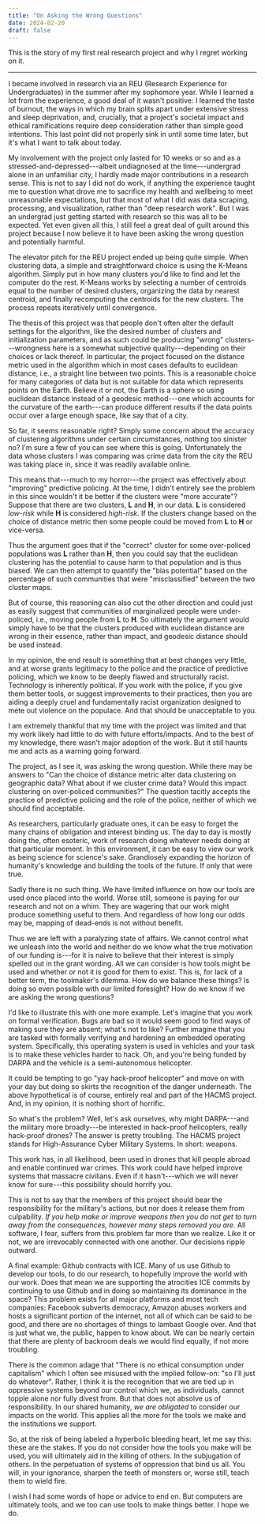 ```yaml
---
title: "On Asking the Wrong Questions"
date: 2024-02-20
draft: false
---
```


This is the story of my first real research project and why I regret working on
it.
<!-- more -->

---
I became involved in research via an REU (Research Experience for
Undergraduates) in the summer after my sophomore year. While I learned a lot
from the experience, a good deal of it wasn't positive: I learned the taste of
burnout, the ways in which my brain splits apart under extensive stress and
sleep deprivation, and, crucially, that a project's societal impact and ethical
ramifications require deep consideration rather than simple good intentions.
This last point did not properly sink in until some time later, but it's what I
want to talk about today.

My involvement with the project only lasted for 10 weeks or so and as a
stressed-and-depressed---albeit undiagnosed at the time---undergrad alone in an
unfamiliar city, I hardly made major contributions in a research sense. This is
not to say I did not do work, if anything the experience taught me to question
what drove me to sacrifice my health and wellbeing to meet unreasonable
expectations, but that most of what I did was data scraping, processing, and
visualization, rather than "deep research work". But I was an undergrad just
getting started with research so this was all to be expected. Yet even given all
this, I still feel a great deal of guilt around this project because I now
believe it to have been asking the wrong question and potentially harmful.

The elevator pitch for the REU project ended up being quite simple. When
clustering data, a simple and straightforward choice is using the K-Means
algorithm. Simply put in how many clusters you'd like to find and let the
computer do the rest. K-Means works by selecting a number of centroids equal to
the number of desired clusters, organizing the data by nearest centroid, and
finally recomputing the centroids for the new clusters. The process repeats
iteratively until convergence.

The thesis of this project was that people don't often alter the default
settings for the algorithm, like the desired number of clusters and
initialization parameters, and as such could be producing "wrong"
clusters---wrongness here is a somewhat subjective quality---depending on their
choices or lack thereof. In particular, the project focused on the distance
metric used in the algorithm which in most cases defaults to euclidean distance,
i.e., a straight line between two points. This is a reasonable choice for many
categories of data but is not suitable for data which represents points on the
Earth. Believe it or not, the Earth is a sphere so using euclidean distance
instead of a geodesic method---one which accounts for the curvature of the
earth---can produce different results if the data points occur over a large
enough space, like say that of a city.

So far, it seems reasonable right? Simply some concern about the accuracy of
clustering algorithms under certain circumstances, nothing too sinister no? I'm
sure a few of you can see where this is going. Unfortunately the data whose
clusters I was comparing was crime data from the city the REU was taking place
in, since it was readily available online.

This means that---much to my horror---the project was effectively about
"improving" predictive policing. At the time, I didn't entirely see the problem
in this since wouldn't it be better if the clusters were "more accurate"?
Suppose that there are two clusters, **L** and **H**, in our data. **L** is considered
*low-risk* while **H** is considered *high-risk*. If the clusters change based on the
choice of distance metric then some people could be moved from **L** to **H** or
vice-versa.

Thus the argument goes that if the "correct" cluster for some over-policed
populations was **L** rather than **H**, then you could say that the euclidean
clustering has the potential to cause harm to that population and is thus
biased. We can then attempt to quantify the "bias potential" based on the
percentage of such communities that were "misclassified" between the two cluster
maps.

But of course, this reasoning can also cut the other direction and could just as
easily suggest that communities of marginalized people were under-policed, i.e.,
moving people from **L** to **H**. So ultimately the argument would simply have
to be that the clusters produced with euclidean distance are wrong in their
essence, rather than impact, and geodesic distance should be used instead.

In my opinion, the end result is something that at best changes very little, and
at worse grants legitimacy to the police and the practice of predictive
policing, which we know to be deeply flawed and structurally racist. Technology
is inherently political. If you work with the police, if you give them better
tools, or suggest improvements to their practices, then you are aiding a deeply
cruel and fundamentally racist organization designed to mete out violence on the
populace. And that should be unacceptable to you.

I am extremely thankful that my time with the project was limited and that my
work likely had little to do with future efforts/impacts. And to the best of my
knowledge, there wasn't major adoption of the work. But it still haunts me and
acts as a warning going forward.

The project, as I see it, was asking the wrong question. While there may be
answers to "Can the choice of distance metric alter data clustering on
geographic data? What about if we cluster crime data? Would this impact
clustering on over-policed communities?" The question tacitly accepts the
practice of predictive policing and the role of the police, neither of which we
should find acceptable.

As researchers, particularly graduate ones, it can be easy to forget the many
chains of obligation and interest binding us. The day to day is mostly doing
the, often esoteric, work of research doing whatever needs doing at that
particular moment. In this environment, it can be easy to view our work as being
science for science's sake. Grandiosely expanding the horizon of humanity's
knowledge and building the tools of the future. If only that were true.

Sadly there is no such thing. We have limited influence on how our tools are
used once placed into the world. Worse still, someone is paying for our research
and not on a whim. They are wagering that our work might produce something
useful to them. And regardless of how long our odds may be, mapping of dead-ends
is not without benefit.

Thus we are left with a paralyzing state of affairs. We cannot control what we
unleash into the world and neither do we know what the true motivation of our
funding is---for it is naive to believe that their interest is simply spelled
out in the grant wording. All we can consider is how tools might be used and
whether or not it is good for them to exist. This is, for lack of a better term,
the toolmaker's dilemma. How do we balance these things? Is doing so even
possible with our limited foresight? How do we know if we are asking the wrong
questions?

I'd like to illustrate this with one more example. Let's imagine that you work
on formal verification. Bugs are bad so it would seem good to find ways of
making sure they are absent; what's not to like? Further imagine that you are
tasked with formally verifying and hardening an embedded operating system.
Specifically, this operating system is used in vehicles and your task is to make
these vehicles harder to hack. Oh, and you're being funded by DARPA and the
vehicle is a semi-autonomous helicopter.

It could be tempting to go "yay hack-proof helicopter" and move on with your day
but doing so skirts the recognition of the danger underneath. The above
hypothetical is of course, entirely real and part of the HACMS project. And, in
my opinion, it is nothing short of horrific.

So what's the problem? Well, let's ask ourselves, why might DARPA---and the
military more broadly---be interested in hack-proof helicopters, really
hack-proof drones? The answer is pretty troubling. The HACMS project stands for
High-Assurance Cyber Military Systems. In short: weapons.

This work has, in all likelihood, been used in drones that kill people abroad
and enable continued war crimes. This work could have helped improve systems
that massacre civilians. Even if it hasn't---which we will never know for
sure---this possibility should horrify you.

This is not to say that the members of this project should bear the
responsibility for the military's actions, but nor does it release them from
culpability. *If you help make or improve weapons then you do not get to turn
away from the consequences, however many steps removed you are.* All software, I
fear, suffers from this problem far more than we realize. Like it or not, we are
irrevocably connected with one another. Our decisions ripple outward.

A final example: Github contracts with ICE. Many of us use Github to develop our
tools, to do our research, to hopefully improve the world with our work. Does
that mean we are supporting the atrocities ICE commits by continuing to use
Github and in doing so maintaining its dominance in the space? This problem
exists for all major platforms and most tech companies: Facebook subverts
democracy, Amazon abuses workers and hosts a significant portion of the
internet, not all of which can be said to be good, and there are no shortages of
things to lambast Google over. And that is just what we, the public, happen to
know about. We can be nearly certain that there are plenty of backroom deals we
would find equally, if not more troubling.

There is the common adage that "There is no ethical consumption under
capitalism" which I often see misused with the implied follow-on: "so I'll just
do whatever". Rather, I think it is the recognition that we are tied up in
oppressive systems beyond our control which we, as individuals, cannot topple
alone nor fully divest from. But that does not absolve us of responsibility. In
our shared humanity, *we are obligated* to consider our impacts on the world.
This applies all the more for the tools we make and the institutions we support.

So, at the risk of being labeled a hyperbolic bleeding heart, let me say this:
these are the stakes. If you do not consider how the tools you make will be
used, you will ultimately aid in the killing of others. In the subjugation of
others. In the perpetuation of systems of oppression that bind us all. You will,
in your ignorance, sharpen the teeth of monsters or, worse still, teach them to
wield fire.

I wish I had some words of hope or advice to end on. But computers are
ultimately tools, and we too can use tools to make things better. I hope we do.
